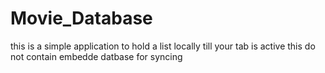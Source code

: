 # Movie_Database
 this is a simple application to hold a list locally till your tab is active 
 this do not contain embedde datbase for syncing

